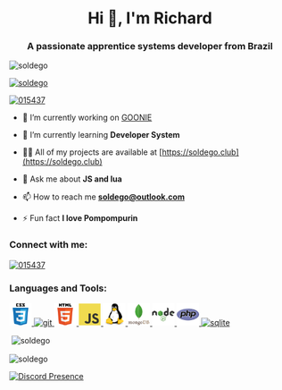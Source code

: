 <h1 align="center">Hi 👋, I'm Richard</h1>
<h3 align="center">A passionate apprentice systems developer from Brazil</h3>

<p align="left"> <img src="https://komarev.com/ghpvc/?username=soldego&label=Profile%20views&color=0e75b6&style=flat" alt="soldego" /> </p>

<p align="left"> <a href="https://github.com/ryo-ma/github-profile-trophy"><img src="https://github-profile-trophy.vercel.app/?username=soldego" alt="soldego" /></a> </p>

<p align="left"> <a href="https://twitter.com/015437" target="blank"><img src="https://img.shields.io/twitter/follow/015437?logo=twitter&style=for-the-badge" alt="015437" /></a> </p>

- 🔭 I’m currently working on [GOONIE](https://github.com/soldego/gonnie)

- 🌱 I’m currently learning **Developer System**

- 👨‍💻 All of my projects are available at [https://soldego.club](https://soldego.club)

- 💬 Ask me about **JS and lua**

- 📫 How to reach me **soldego@outlook.com**

- ⚡ Fun fact **I love Pompompurin**

<h3 align="left">Connect with me:</h3>
<p align="left">
<a href="https://twitter.com/015437" target="blank"><img align="center" src="https://raw.githubusercontent.com/rahuldkjain/github-profile-readme-generator/master/src/images/icons/Social/twitter.svg" alt="015437" height="30" width="40" /></a>
</p>

<h3 align="left">Languages and Tools:</h3>
<p align="left"> <a href="https://www.w3schools.com/css/" target="_blank" rel="noreferrer"> <img src="https://raw.githubusercontent.com/devicons/devicon/master/icons/css3/css3-original-wordmark.svg" alt="css3" width="40" height="40"/> </a> <a href="https://git-scm.com/" target="_blank" rel="noreferrer"> <img src="https://www.vectorlogo.zone/logos/git-scm/git-scm-icon.svg" alt="git" width="40" height="40"/> </a> <a href="https://www.w3.org/html/" target="_blank" rel="noreferrer"> <img src="https://raw.githubusercontent.com/devicons/devicon/master/icons/html5/html5-original-wordmark.svg" alt="html5" width="40" height="40"/> </a> <a href="https://developer.mozilla.org/en-US/docs/Web/JavaScript" target="_blank" rel="noreferrer"> <img src="https://raw.githubusercontent.com/devicons/devicon/master/icons/javascript/javascript-original.svg" alt="javascript" width="40" height="40"/> </a> <a href="https://www.linux.org/" target="_blank" rel="noreferrer"> <img src="https://raw.githubusercontent.com/devicons/devicon/master/icons/linux/linux-original.svg" alt="linux" width="40" height="40"/> </a> <a href="https://www.mongodb.com/" target="_blank" rel="noreferrer"> <img src="https://raw.githubusercontent.com/devicons/devicon/master/icons/mongodb/mongodb-original-wordmark.svg" alt="mongodb" width="40" height="40"/> </a> <a href="https://nodejs.org" target="_blank" rel="noreferrer"> <img src="https://raw.githubusercontent.com/devicons/devicon/master/icons/nodejs/nodejs-original-wordmark.svg" alt="nodejs" width="40" height="40"/> </a> <a href="https://www.php.net" target="_blank" rel="noreferrer"> <img src="https://raw.githubusercontent.com/devicons/devicon/master/icons/php/php-original.svg" alt="php" width="40" height="40"/> </a> <a href="https://www.sqlite.org/" target="_blank" rel="noreferrer"> <img src="https://www.vectorlogo.zone/logos/sqlite/sqlite-icon.svg" alt="sqlite" width="40" height="40"/> </a> </p>

<p>&nbsp;<img align="center" src="https://github-readme-stats.vercel.app/api?username=soldego&show_icons=true&locale=en" alt="soldego" /></p>

<p><img align="center" src="https://github-readme-streak-stats.herokuapp.com/?user=soldego&" alt="soldego" /></p>

[![Discord Presence](https://lanyard.cnrad.dev/api/1091909924583378994)](https://discord.com/users/1091909924583378994)

<!---
soldego/soldego is a ✨ special ✨ repository because its `README.md` (this file) appears on your GitHub profile.
You can click the Preview link to take a look at your changes.
--->

